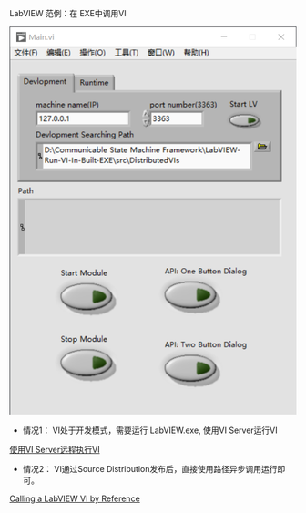 LabVIEW 范例：在 EXE中调用VI

![img](_doc/Snipaste_2024-09-27_22-39-01.png)

 - 情况1： VI处于开发模式，需要运行 LabVIEW.exe, 使用VI Server运行VI

[使用VI Server远程执行VI](https://knowledge.ni.com/KnowledgeArticleDetails?id=kA03q000000xCLsCAM&l=zh-CN)

 - 情况2： VI通过Source Distribution发布后，直接使用路径异步调用运行即可。

[Calling a LabVIEW VI by Reference](https://www.ni.com/en/support/documentation/supplemental/06/calling-a-labview-vi-by-reference.html)